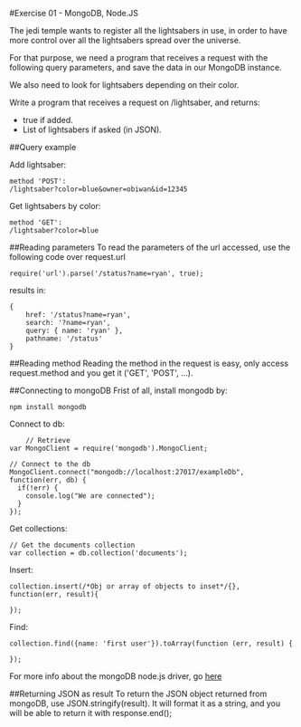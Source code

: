#Exercise 01 - MongoDB, Node.JS

The jedi temple wants to register all the lightsabers in use, in order to have more control over all the lightsabers spread over the universe.

For that purpose, we need a program that receives a request with the following query parameters, and save the data in our MongoDB instance.

We also need to look for lightsabers depending on their color.

Write a program that receives a request on /lightsaber, and returns:
- true if added.
- List of lightsabers if asked (in JSON).


##Query example

Add lightsaber:

    method 'POST':
    /lightsaber?color=blue&owner=obiwan&id=12345

Get lightsabers by color:

    method 'GET':
    /lightsaber?color=blue

##Reading parameters
To read the parameters of the url accessed, use the following code over request.url

    require('url').parse('/status?name=ryan', true);

results in:

    {
        href: '/status?name=ryan',
        search: '?name=ryan',
        query: { name: 'ryan' },
        pathname: '/status'
    }

##Reading method
Reading the method in the request is easy, only access request.method and you get it ('GET', 'POST', ...).

##Connecting to mongoDB
Frist of all, install mongodb by:

    npm install mongodb

Connect to db:

        // Retrieve
    var MongoClient = require('mongodb').MongoClient;

    // Connect to the db
    MongoClient.connect("mongodb://localhost:27017/exampleDb", function(err, db) {
      if(!err) {
        console.log("We are connected");
      }
    });

Get collections:

    // Get the documents collection
    var collection = db.collection('documents');

Insert:

    collection.insert(/*Obj or array of objects to inset*/{}, function(err, result){

    });

Find:

    collection.find({name: 'first user'}).toArray(function (err, result) {

    });

For more info about the mongoDB node.js driver, go [here](https://mongodb.github.io/node-mongodb-native/api-articles/nodekoarticle1.html)

##Returning JSON as result
To return the JSON object returned from mongoDB, use JSON.stringify(result). It will format it as a string, and you will be able to return it with response.end();
